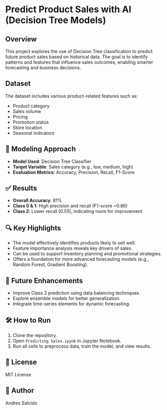# Predict Product Sales with AI (Decision Tree Models)
## Overview
This project explores the use of Decision Tree classification to predict future product sales based on historical data. The goal is to identify patterns and features that influence sales outcomes, enabling smarter forecasting and business decisions.

## Dataset

The dataset includes various product-related features such as:
- Product category
- Sales volume
- Pricing
- Promotion status
- Store location
- Seasonal indicators
## 🧠 Modeling Approach
- **Model Used**: Decision Tree Classifier
- **Target Variable**: Sales category (e.g., low, medium, high)
- **Evaluation Metrics**: Accuracy, Precision, Recall, F1-Score

## ✅ Results
- **Overall Accuracy**: 81%
- **Class 0 & 1**: High precision and recall (F1-score ~0.86)
- **Class 2**: Lower recall (0.55), indicating room for improvement

## 🔍 Key Highlights
- The model effectively identifies products likely to sell well.
- Feature importance analysis reveals key drivers of sales.
- Can be used to support inventory planning and promotional strategies.
- Offers a foundation for more advanced forecasting models (e.g., Random Forest, Gradient Boosting).

## 🚀 Future Enhancements
- Improve Class 2 prediction using data balancing techniques.
- Explore ensemble models for better generalization.
- Integrate time-series elements for dynamic forecasting.

## 🛠️ How to Run
1. Clone the repository.
2. Open `Predicting Sales.ipynb` in Jupyter Notebook.
3. Run all cells to preprocess data, train the model, and view results.

## 📄 License
MIT License

## 👤 Author
Andres Salcido

